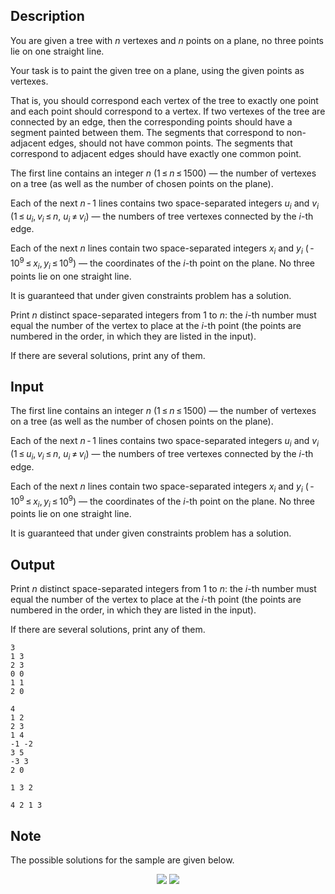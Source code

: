 ## Description

<div><p>You are given a tree with <span class="tex-span"><i>n</i></span> vertexes and <span class="tex-span"><i>n</i></span> points on a plane, no three points lie on one straight line.</p><p>Your task is to paint the given tree on a plane, using the given points as vertexes. </p><p>That is, you should correspond each vertex of the tree to exactly one point and each point should correspond to a vertex. If two vertexes of the tree are connected by an edge, then the corresponding points should have a segment painted between them. The segments that correspond to non-adjacent edges, should not have common points. The segments that correspond to adjacent edges should have exactly one common point.</p></div><div class="input-specification"><p>The first line contains an integer <span class="tex-span"><i>n</i></span> (<span class="tex-span">1 ≤ <i>n</i> ≤ 1500</span>) — the number of vertexes on a tree (as well as the number of chosen points on the plane).</p><p>Each of the next <span class="tex-span"><i>n</i> - 1</span> lines contains two space-separated integers <span class="tex-span"><i>u</i><sub class="lower-index"><i>i</i></sub></span> and <span class="tex-span"><i>v</i><sub class="lower-index"><i>i</i></sub></span> (<span class="tex-span">1 ≤ <i>u</i><sub class="lower-index"><i>i</i></sub>, <i>v</i><sub class="lower-index"><i>i</i></sub> ≤ <i>n</i></span>, <span class="tex-span"><i>u</i><sub class="lower-index"><i>i</i></sub> ≠ <i>v</i><sub class="lower-index"><i>i</i></sub></span>) — the numbers of tree vertexes connected by the <span class="tex-span"><i>i</i></span>-th edge.</p><p>Each of the next <span class="tex-span"><i>n</i></span> lines contain two space-separated integers <span class="tex-span"><i>x</i><sub class="lower-index"><i>i</i></sub></span> and <span class="tex-span"><i>y</i><sub class="lower-index"><i>i</i></sub></span> (<span class="tex-span"> - 10<sup class="upper-index">9</sup> ≤ <i>x</i><sub class="lower-index"><i>i</i></sub>, <i>y</i><sub class="lower-index"><i>i</i></sub> ≤ 10<sup class="upper-index">9</sup></span>) — the coordinates of the <span class="tex-span"><i>i</i></span>-th point on the plane. No three points lie on one straight line.</p><p>It is guaranteed that under given constraints problem has a solution.</p></div><div class="output-specification"><p>Print <span class="tex-span"><i>n</i></span> distinct space-separated integers from <span class="tex-span">1</span> to <span class="tex-span"><i>n</i></span>: the <span class="tex-span"><i>i</i></span>-th number must equal the number of the vertex to place at the <span class="tex-span"><i>i</i></span>-th point (the points are numbered in the order, in which they are listed in the input).</p><p>If there are several solutions, print any of them.</p></div>

## Input

<p>The first line contains an integer <span class="tex-span"><i>n</i></span> (<span class="tex-span">1 ≤ <i>n</i> ≤ 1500</span>) — the number of vertexes on a tree (as well as the number of chosen points on the plane).</p><p>Each of the next <span class="tex-span"><i>n</i> - 1</span> lines contains two space-separated integers <span class="tex-span"><i>u</i><sub class="lower-index"><i>i</i></sub></span> and <span class="tex-span"><i>v</i><sub class="lower-index"><i>i</i></sub></span> (<span class="tex-span">1 ≤ <i>u</i><sub class="lower-index"><i>i</i></sub>, <i>v</i><sub class="lower-index"><i>i</i></sub> ≤ <i>n</i></span>, <span class="tex-span"><i>u</i><sub class="lower-index"><i>i</i></sub> ≠ <i>v</i><sub class="lower-index"><i>i</i></sub></span>) — the numbers of tree vertexes connected by the <span class="tex-span"><i>i</i></span>-th edge.</p><p>Each of the next <span class="tex-span"><i>n</i></span> lines contain two space-separated integers <span class="tex-span"><i>x</i><sub class="lower-index"><i>i</i></sub></span> and <span class="tex-span"><i>y</i><sub class="lower-index"><i>i</i></sub></span> (<span class="tex-span"> - 10<sup class="upper-index">9</sup> ≤ <i>x</i><sub class="lower-index"><i>i</i></sub>, <i>y</i><sub class="lower-index"><i>i</i></sub> ≤ 10<sup class="upper-index">9</sup></span>) — the coordinates of the <span class="tex-span"><i>i</i></span>-th point on the plane. No three points lie on one straight line.</p><p>It is guaranteed that under given constraints problem has a solution.</p>

## Output

<p>Print <span class="tex-span"><i>n</i></span> distinct space-separated integers from <span class="tex-span">1</span> to <span class="tex-span"><i>n</i></span>: the <span class="tex-span"><i>i</i></span>-th number must equal the number of the vertex to place at the <span class="tex-span"><i>i</i></span>-th point (the points are numbered in the order, in which they are listed in the input).</p><p>If there are several solutions, print any of them.</p>





```input1
3
1 3
2 3
0 0
1 1
2 0

```




```input2
4
1 2
2 3
1 4
-1 -2
3 5
-3 3
2 0

```




```output1
1 3 2

```




```output2
4 2 1 3

```



## Note

<p>The possible solutions for the sample are given below.</p><center> <img class="tex-graphics" src="file://W3ln68aJ.png" style="max-width: 100.0%;max-height: 100.0%;"> <img class="tex-graphics" src="file://0qj8vH8z.png" style="max-width: 100.0%;max-height: 100.0%;"> </center>
